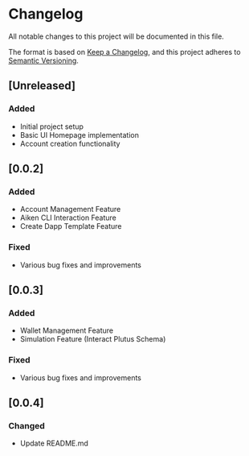 # Changelog

All notable changes to this project will be documented in this file.

The format is based on [Keep a Changelog](https://keepachangelog.com/en/1.0.0/),
and this project adheres to [Semantic Versioning](https://semver.org/spec/v2.0.0.html).

## [Unreleased]

### Added
- Initial project setup
- Basic UI Homepage implementation
- Account creation functionality

## [0.0.2]

### Added
- Account Management Feature
- Aiken CLI Interaction Feature
- Create Dapp Template Feature

### Fixed
- Various bug fixes and improvements

## [0.0.3]

### Added
- Wallet Management Feature
- Simulation Feature (Interact Plutus Schema)

### Fixed
- Various bug fixes and improvements

## [0.0.4]

### Changed
- Update README.md

